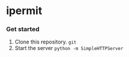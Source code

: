 # ipermit


### Get started
1. Clone this repository. ``` git ```
2. Start the server  ```python -m SimpleHTTPServer```
